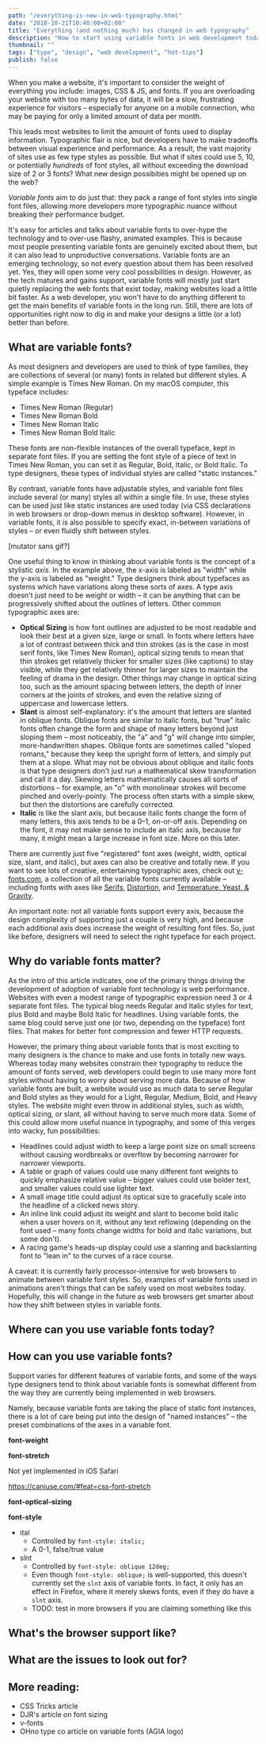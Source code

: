 ```yaml
---
path: "/everything-is-new-in-web-typography.html"
date: "2018-10-21T10:40:00+02:00"  
title: "Everything (and nothing much) has changed in web typography"
description: "How to start using variable fonts in web development today"
thumbnail: ""
tags: ["type", "design", "web development", "hot-tips"]
publish: false
---
```


When you make a website, it's important to consider the weight of everything you include: images, CSS & JS, and fonts. If you are overloading your website with too many bytes of data, it will be a slow, frustrating experience for visitors – especially for anyone on a mobile connection, who may be paying for only a limited amount of data per month.

This leads most websites to limit the amount of fonts used to display information. Typographic flair is nice, but developers have to make tradeoffs between visual experience and performance. As a result, the vast majority of sites use as few type styles as possible. But what if sites could use 5, 10, or potentially _hundreds_ of font styles, all without exceeding the download size of 2 or 3 fonts? What new design possibities might be opened up on the web?

_Variable fonts_ aim to do just that: they pack a range of font styles into single font files, allowing more developers more typographic nuance without breaking their performance budget.

It's easy for articles and talks about variable fonts to over-hype the technology and to over-use flashy, animated examples. This is because most people presenting variable fonts are genuinely excited about them, but it can also lead to unproductive conversations. Variable fonts are an emerging technology, so not every question about them has been resolved yet. Yes, they will open some very cool possibilities in design. However, as the tech matures and gains support, variable fonts will mostly just start quietly replacing the web fonts that exist today, making websites load a little bit faster. As a web developer, you won't have to do anything different to get the main benefits of variable fonts in the long run. Still, there are lots of opportunities right now to dig in and make your designs a little (or a lot) better than before.

## What are variable fonts?

As most designers and developers are used to think of type families, they are collections of several (or many) fonts in related but different styles. A simple example is Times New Roman. On my macOS computer, this typeface includes:

* Times New Roman (Regular)
* Times New Roman Bold
* Times New Roman Italic
* Times New Roman Bold Italic

These fonts are non-flexible instances of the overall typeface, kept in separate font files. If you are setting the font style of a piece of text in Times New Roman, you can set it as Regular, Bold, Italic, or Bold Italic. To type designers, these types of individual styles are called "static instances."

By contrast, variable fonts have adjustable styles, and variable font files include several (or many) styles all within a single file. In use, these styles can be used just like static instances are used today (via CSS declarations in web browsers or drop-down menus in desktop software). However, in variable fonts, it is also possible to specify exact, in-between variations of styles – or even fluidly shift between styles.

[mutator sans gif?]

One useful thing to know in thinking about variable fonts is the concept of a stylistic _axis_. In the example above, the x-axis is labeled as "width" while the y-axis is labeled as "weight." Type designers think about typefaces as systems which have variations along these sorts of axes. A type axis doesn't just need to be weight or width – it can be anything that can be progressively shifted about the outlines of letters. Other common typographic axes are:

* **Optical Sizing** is how font outlines are adjusted to be most readable and look their best at a given size, large or small. In fonts where letters have a lot of contrast between thick and thin strokes (as is the case in most serif fonts, like Times New Roman), optical sizing tends to mean that thin strokes get relatively thicker for smaller sizes (like captions) to stay visible, while they get relatively thinner for larger sizes to maintain the feeling of drama in the design. Other things may change in optical sizing too, such as the amount spacing between letters, the depth of inner corners at the joints of strokes, and even the relative sizing of uppercase and lowercase letters.
* **Slant** is almost self-explanatory: it's the amount that letters are slanted in oblique fonts. Oblique fonts are similar to italic fonts, but "true" italic fonts often change the form and shape of many letters beyond just sloping them – most noticeably, the "a" and "g" will change into simpler, more-handwritten shapes. Oblique fonts are sometimes called "sloped romans," because they keep the upright form of letters, and simply put them at a slope. What may not be obvious about oblique and italic fonts is that type designers don't just run a mathematical skew transformation and call it a day. Skewing letters mathematically causes all sorts of distortions – for example, an "o" with monolinear strokes will become pinched and overly-pointy. The process often starts with a simple skew, but then the distortions are carefully corrected.
* **Italic** is like the slant axis, but because italic fonts change the form of many letters, this axis tends to be a 0–1, on-or-off axis. Depending on the font, it may not make sense to include an italic axis, because for many, it might mean a large increase in font size. More on this later.

There are currently just five "registered" font axes (weight, width, optical size, slant, and italic), but axes can also be creative and totally new. If you want to see lots of creative, entertaining typographic axes, check out [v-fonts.com](https://v-fonts.com), a collection of all the variable fonts currently available – including fonts with axes like [Serifs](https://v-fonts.com/fonts/foreday), [Distortion](https://v-fonts.com/fonts/tweak-display), and [Temperature, Yeast, & Gravity](https://v-fonts.com/fonts/cheee-variable).

An important note: not all variable fonts support every axis, because the design complexity of supporting just a couple is very high, and because each additional axis does increase the weight of resulting font files. So, just like before, designers will need to select the right typeface for each project.

## Why do variable fonts matter?

As the intro of this article indicates, one of the primary things driving the development of adoption of variable font technology is web performance. Websites with even a modest range of typographic expression need 3 or 4 separate font files. The typical blog needs Regular and Italic styles for text, plus Bold and maybe Bold Italic for headlines. Using variable fonts, the same blog could serve just one (or two, depending on the typeface) font files. That makes for better font compression and fewer HTTP requests.

However, the primary thing about variable fonts that is most exciting to many designers is the chance to make and use fonts in totally new ways. Whereas today many websites constrain their typography to reduce the amount of fonts served, web developers could begin to use many more font styles without having to worry about serving more data. Because of how variable fonts are built, a website would use as much data to serve Regular and Bold styles as they would for a Light, Regular, Medium, Bold, and Heavy styles. The website might even throw in additional styles, such as width, optical sizing, or slant, all without having to serve much more data. Some of this could allow more useful nuance in typography, and some of this verges into wacky, fun possibilities:

* Headlines could adjust width to keep a large point size on small screens without causing wordbreaks or overflow by becoming narrower for narrower viewports.
* A table or graph of values could use many different font weights to quickly emphasize relative value – bigger values could use bolder text, and smaller values could use lighter text.
* A small image title could adjust its optical size to gracefully scale into the headline of a clicked news story.
* An inline link could adjust its weight and slant to become bold italic when a user hovers on it, without any text reflowing (depending on the font used – many fonts change widths for bold and italic variations, but some don't).
* A racing game's heads-up display could use a slanting and backslanting font to "lean in" to the curves of a race course.

A caveat: it is currently fairly processor-intensive for web browsers to animate between variable font styles. So, examples of variable fonts used in animations aren't things that can be safely used on most websites today. Hopefully, this will change in the future as web browsers get smarter about how they shift between styles in variable fonts.

## Where can you use variable fonts today?

## How can you use variable fonts?

Support varies for different features of variable fonts, and some of the ways type designers tend to think about variable fonts is somewhat different from the way they are currently being implemented in web browsers.

Namely, because variable fonts are taking the place of static font instances, there is a lot of care being put into the design of "named instances" – the preset combinations of the axes in a variable font.

**font-weight**

**font-stretch**

Not yet implemented in iOS Safari

https://caniuse.com/#feat=css-font-stretch

**font-optical-sizing**

**font-style**

* ital
  * Controlled by `font-style: italic;`
  * A 0-1, false/true value
* slnt
  * Controlled by `font-style: oblique 12deg;`
  * Even though `font-style: oblique;` is well-supported, this doesn't currently set the `slnt` axis of variable fonts. In fact, it only has an effect in Firefox, where it merely skews fonts, even if they do have a `slnt` axis.
  * TODO: test in more browsers if you are claiming something like this

## What's the browser support like?

## What are the issues to look out for?

## More reading:

* CSS Tricks article
* DJR's article on font sizing
* v-fonts
* OHno type co article on variable fonts (AGIA logo)
